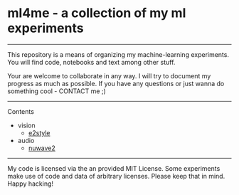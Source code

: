 # ml4me - a collection of my ml experiments

---

This repository is a means of organizing my machine-learning experiments.
You will find code, notebooks and text among other stuff.

Your are welcome to collaborate in any way. I will try to document my progress as much as possible. 
If you have any questions or just wanna do something cool - CONTACT me ;)

---

Contents

- vision
  - [e2style](notebooks/vision/e2style/README.md)
- audio
  - [nuwave2](notebooks/audio/nuwave2/README.md)


---

My code is licensed via the an provided MIT License. Some experiments make use of code and data of arbitrary licenses. Please keep that in mind. Happy hacking!

